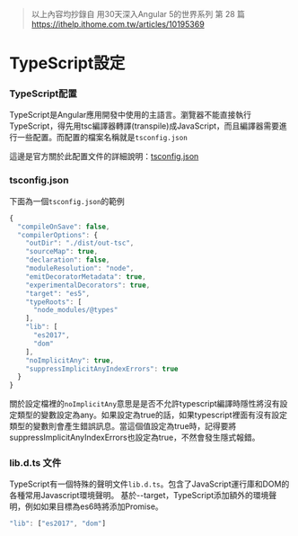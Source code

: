 > 以上內容均抄錄自 用30天深入Angular 5的世界系列 第 28 篇  
> https://ithelp.ithome.com.tw/articles/10195369
  
# TypeScript設定
### TypeScript配置
TypeScript是Angular應用開發中使用的主語言。瀏覽器不能直接執行TypeScript，得先用tsc編譯器轉譯(transpile)成JavaScript，而且編譯器需要進行一些配置。而配置的檔案名稱就是`tsconfig.json`
  
這邊是官方關於此配置文件的詳細說明：<a href="http://www.typescriptlang.org/docs/handbook/tsconfig-json.html">tsconfig.json</a>
  
### tsconfig.json
下面為一個`tsconfig.json`的範例
```javascript
{
  "compileOnSave": false,
  "compilerOptions": {
    "outDir": "./dist/out-tsc",
    "sourceMap": true,
    "declaration": false,
    "moduleResolution": "node",
    "emitDecoratorMetadata": true,
    "experimentalDecorators": true,
    "target": "es5",
    "typeRoots": [
      "node_modules/@types"
    ],
    "lib": [
      "es2017",
      "dom"
    ],
    "noImplicitAny": true,
    "suppressImplicitAnyIndexErrors": true
  }
}
```
  
關於設定檔裡的`noImplicitAny`意思是是否不允許typescript編譯時隱性將沒有設定類型的變數設定為any。如果設定為true的話，如果typescript裡面有沒有設定類型的變數則會產生錯誤訊息。當這個值設定為true時，記得要將suppressImplicitAnyIndexErrors也設定為true，不然會發生隱式報錯。
  
### lib.d.ts 文件
TypeScript有一個特殊的聲明文件`lib.d.ts`。包含了JavaScript運行庫和DOM的各種常用Javascript環境聲明。 基於--target，TypeScript添加額外的環境聲明，例如如果目標為es6時將添加Promise。
```javascript
"lib": ["es2017", "dom"]
```
